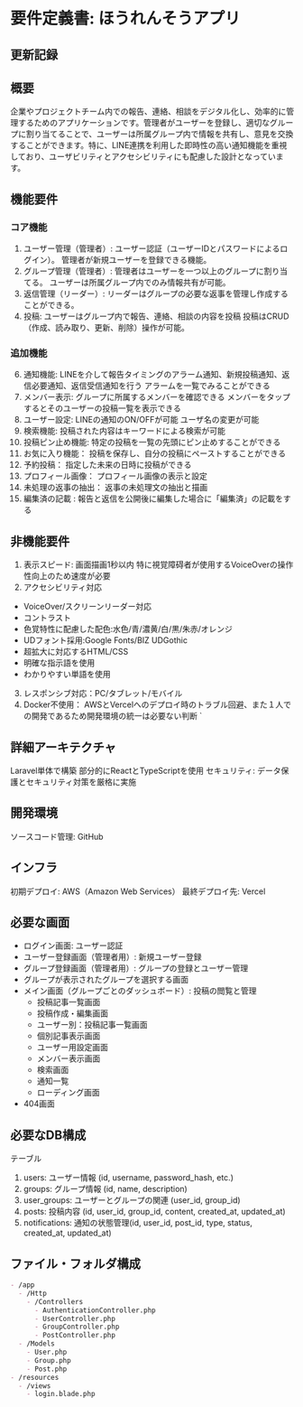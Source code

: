 # 要件定義書: ほうれんそうアプリ

## 更新記録

## 概要
企業やプロジェクトチーム内での報告、連絡、相談をデジタル化し、効率的に管理するためのアプリケーションです。管理者がユーザーを登録し、適切なグループに割り当てることで、ユーザーは所属グループ内で情報を共有し、意見を交換することができます。特に、LINE連携を利用した即時性の高い通知機能を重視しており、ユーザビリティとアクセシビリティにも配慮した設計となっています。

## 機能要件

### コア機能
1. ユーザー管理（管理者）:
ユーザー認証（ユーザーIDとパスワードによるログイン）。
管理者が新規ユーザーを登録できる機能。
2. グループ管理（管理者）:
管理者はユーザーを一つ以上のグループに割り当てる。
ユーザーは所属グループ内でのみ情報共有が可能。
3. 返信管理（リーダー）:
リーダーはグループの必要な返事を管理し作成することができる。
4. 投稿:
ユーザーはグループ内で報告、連絡、相談の内容を投稿
投稿はCRUD（作成、読み取り、更新、削除）操作が可能。


### 追加機能
6. 通知機能:
LINEを介して報告タイミングのアラーム通知、新規投稿通知、返信必要通知、返信受信通知を行う
アラームを一覧でみることができる
7. メンバー表示:
グループに所属するメンバーを確認できる
メンバーをタップするとそのユーザーの投稿一覧を表示できる
8. ユーザー設定:
LINEの通知のON/OFFが可能
ユーザ名の変更が可能
9. 検索機能:
投稿された内容はキーワードによる検索が可能
10. 投稿ピン止め機能:
特定の投稿を一覧の先頭にピン止めすることができる
11. お気に入り機能：
投稿を保存し、自分の投稿にペーストすることができる
12. 予約投稿：
指定した未来の日時に投稿ができる
13. プロフィール画像：
プロフィール画像の表示と設定
14. 未処理の返事の抽出：
返事の未処理文の抽出と描画
15. 編集済の記載 :
報告と返信を公開後に編集した場合に「編集済」の記載をする

## 非機能要件
1. 表示スピード:
画面描画1秒以内
特に視覚障碍者が使用するVoiceOverの操作性向上のため速度が必要
2. アクセシビリティ対応
- VoiceOver/スクリーンリーダー対応
- コントラスト
- 色覚特性に配慮した配色:水色/青/濃黄/白/黒/朱赤/オレンジ
- UDフォント採用:Google Fonts/BIZ UDGothic
- 超拡大に対応するHTML/CSS
- 明確な指示語を使用
- わかりやすい単語を使用
3. レスポンシブ対応：PC/タブレット/モバイル
4. Docker不使用：
AWSとVercelへのデプロイ時のトラブル回避、また１人での開発であるため開発環境の統一は必要ない判断
`

## 詳細アーキテクチャ
Laravel単体で構築
部分的にReactとTypeScriptを使用
セキュリティ: データ保護とセキュリティ対策を厳格に実施
## 開発環境
ソースコード管理: GitHub
<!-- CI/CD: GitHub Actionsを使用した自動テストとデプロイ -->
## インフラ
初期デプロイ: AWS（Amazon Web Services）
最終デプロイ先: Vercel

## 必要な画面
- ログイン画面: ユーザー認証
- ユーザー登録画面（管理者用）: 新規ユーザー登録
- グループ登録画面（管理者用）: グループの登録とユーザー管理
- グループが表示されたグループを選択する画面
- メイン画面（グループごとのダッシュボード）: 投稿の閲覧と管理
   - 投稿記事一覧画面
   - 投稿作成・編集画面
   - ユーザー別：投稿記事一覧画面
   - 個別記事表示画面
   - ユーザー用設定画面
   - メンバー表示画面
   - 検索画面
   - 通知一覧
   - ローディング画面
- 404画面

## 必要なDB構成
テーブル
1. users: ユーザー情報 (id, username, password_hash, etc.)
2. groups: グループ情報 (id, name, description)
3. user_groups: ユーザーとグループの関連 (user_id, group_id)
4. posts: 投稿内容 (id, user_id, group_id, content, created_at, updated_at)
5. notifications: 通知の状態管理(id, user_id, post_id, type, status, created_at, updated_at)

## ファイル・フォルダ構成

```md
- /app
  - /Http
    - /Controllers
      - AuthenticationController.php
      - UserController.php
      - GroupController.php
      - PostController.php
  - /Models
    - User.php
    - Group.php
    - Post.php
- /resources
  - /views
    - login.blade.php

```
